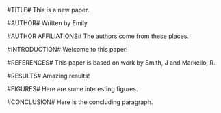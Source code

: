 #TITLE#
This is a new paper. 

#AUTHOR#
Written by Emily

#AUTHOR AFFILIATIONS#
The authors come from these places. 

#INTRODUCTION#
Welcome to this paper!

#REFERENCES#
This paper is based on work by Smith, J and Markello, R. 

#RESULTS# 
Amazing results! 

#FIGURES# 
Here are some interesting figures. 

#CONCLUSION#
Here is the concluding paragraph. 
